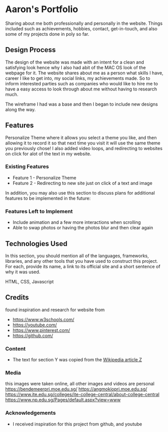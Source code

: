 # Aaron's Portfolio

Sharing about me both professionally and personally in the website. Things included such as achievements, hobbies, contact, get-in-touch, and also some of my projects done in poly so far. 
 
## Design Process
The design of the website was made with an intent for a clean and satisfying look hence why I also had abit of the MAC OS look of the webpage for it. The website shares about me as a person what skills I have, career I like to get into, my social links, my achievements made. So to inform interested parties such as companies who would like to hire me to have a easy access to look through about me without having to research much.

The wireframe I had was a base and then I began to include new designs along the way.
## Features

Personalize Theme where it allows you select a theme you like, and then allowing it to record it so that next time you visit it will use the same theme you previously chose!
I also added video loops, and redirecting to websites on click for alot of the text in my website.

### Existing Features
- Feature 1 - Personalize Theme
- Feature 2 - Redirecting to new site just on click of a text and image

In addition, you may also use this section to discuss plans for additional features to be implemented in the future:

### Features Left to Implement
- Include animation and a few more interactions when scrolling
- Able to swap photos or having the photos blur and then clear again

## Technologies Used

In this section, you should mention all of the languages, frameworks, libraries, and any other tools that you have used to construct this project. For each, provide its name, a link to its official site and a short sentence of why it was used.

HTML, CSS, Javascript



## Credits
found inspiration and research for website from
- https://www.w3schools.com/
- https://youtube.com/
- https://www.pinterest.com/
- https://github.com/


### Content
- The text for section Y was copied from the [Wikipedia article Z](https://en.wikipedia.org/wiki/Z)

### Media
this images were taken online, all other images and videos are personal
https://bendemeerpri.moe.edu.sg/
https://angmokiopri.moe.edu.sg/
https://www.ite.edu.sg/colleges/ite-college-central/about-college-central
https://www.np.edu.sg/Pages/default.aspx?view=www

### Acknowledgements

- I received inspiration for this project from github, and youtube
